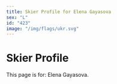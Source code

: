```yaml
---
title: Skier Profile for Elena Gayasova
sex: "L"
id: "423"
image: "/img/flags/ukr.svg" 
---
```


# Skier Profile

This page is for: Elena Gayasova.
    